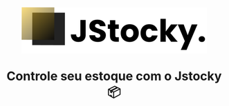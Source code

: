 <h1 align="center">
	<img src="./assets/images/logo-jstocky.svg"/>
	<p>Controle seu estoque com o Jstocky 📦</p>
</h1>
